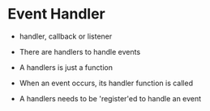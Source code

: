 # Event Handler

- handler, callback or listener

- There are handlers to handle events

- A handlers is just a function

- When an event occurs, its handler function is called

- A handlers needs to be 'register'ed to handle an event
